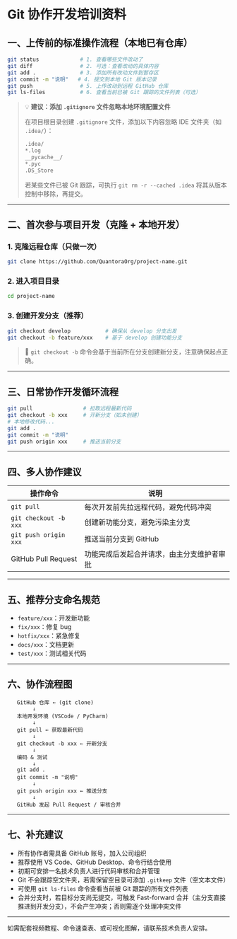 # Git 协作开发培训资料

## 一、上传前的标准操作流程（本地已有仓库）

```bash
git status             # 1. 查看哪些文件改动了
git diff               # 2. 可选：查看改动的具体内容
git add .              # 3. 添加所有改动文件到暂存区
git commit -m "说明"   # 4. 提交到本地 Git 版本记录
git push               # 5. 上传改动到远程 GitHub 仓库
git ls-files           # 6. 查看当前已被 Git 跟踪的文件列表（可选）
```

> 💡 **建议：添加 `.gitignore` 文件忽略本地环境配置文件**
>
> 在项目根目录创建 `.gitignore` 文件，添加以下内容忽略 IDE 文件夹（如 `.idea/`）：
>
> ```bash
> .idea/
> *.log
> __pycache__/
> *.pyc
> .DS_Store
> ```
>
> 若某些文件已被 Git 跟踪，可执行 `git rm -r --cached .idea` 将其从版本控制中移除，再提交。

---

## 二、首次参与项目开发（克隆 + 本地开发）

### 1. 克隆远程仓库（只做一次）

```bash
git clone https://github.com/QuantoraOrg/project-name.git
```

### 2. 进入项目目录

```bash
cd project-name
```

### 3. 创建开发分支（推荐）

```bash
git checkout develop           # 确保从 develop 分支出发
git checkout -b feature/xxx    # 基于 develop 创建功能分支
```

> 📌 `git checkout -b` 命令会基于当前所在分支创建新分支，注意确保起点正确。

---

## 三、日常协作开发循环流程

```bash
git pull                # 拉取远程最新代码
git checkout -b xxx     # 开新分支（如未创建）
# 本地修改代码...
git add .
git commit -m "说明"
git push origin xxx     # 推送当前分支
```

---

## 四、多人协作建议

| 操作命令                  | 说明                    |
| --------------------- | --------------------- |
| `git pull`            | 每次开发前先拉远程代码，避免代码冲突    |
| `git checkout -b xxx` | 创建新功能分支，避免污染主分支       |
| `git push origin xxx` | 推送当前分支到 GitHub        |
| GitHub Pull Request   | 功能完成后发起合并请求，由主分支维护者审批 |

---

## 五、推荐分支命名规范

* `feature/xxx`：开发新功能
* `fix/xxx`：修复 bug
* `hotfix/xxx`：紧急修复
* `docs/xxx`：文档更新
* `test/xxx`：测试相关代码

---

## 六、协作流程图

```
   GitHub 仓库 ← (git clone)
        ↓
   本地开发环境 (VSCode / PyCharm)
        ↓
   git pull ← 获取最新代码
        ↓
   git checkout -b xxx ← 开新分支
        ↓
   编码 & 测试
        ↓
   git add .
   git commit -m "说明"
        ↓
   git push origin xxx ← 推送分支
        ↓
   GitHub 发起 Pull Request / 审核合并
```

---

## 七、补充建议

* 所有协作者需具备 GitHub 账号，加入公司组织
* 推荐使用 VS Code、GitHub Desktop、命令行结合使用
* 初期可安排一名技术负责人进行代码审核和合并管理
* Git 不会跟踪空文件夹，若需保留空目录可添加 `.gitkeep` 文件（空文本文件）
* 可使用 `git ls-files` 命令查看当前被 Git 跟踪的所有文件列表
* 合并分支时，若目标分支尚无提交，可触发 Fast-forward 合并（主分支直接推进到开发分支），不会产生冲突；否则需逐个处理冲突文件

---

如需配套视频教程、命令速查表、或可视化图解，请联系技术负责人安排。

